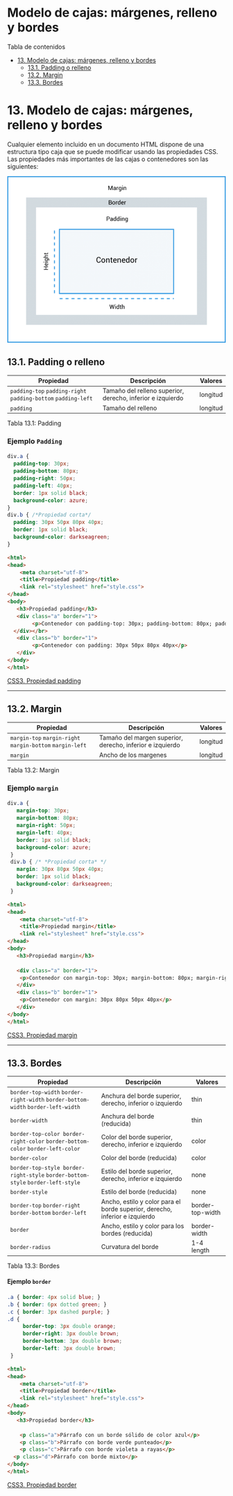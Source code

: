 # **Modelo de cajas: márgenes, relleno y bordes**

Tabla de contenidos

- [13\. Modelo de cajas: márgenes, relleno y bordes](#13-Modelo-de-cajas-margenes-relleno-y-bordes)
  - [13.1. Padding o relleno](#131-Padding-o-relleno)
  - [13.2. Margin](#132-Margin)
  - [13.3. Bordes](#133-Bordes)

# 13. Modelo de cajas: márgenes, relleno y bordes

Cualquier elemento incluido en un documento HTML dispone de una estructura tipo caja que se puede modificar usando las propiedades CSS. Las propiedades más importantes de las cajas o contenedores son las siguientes:

![Propiedades CSS contenedores](img/Propiedades-cajas-y-contenedores-en-CSS.png)

## 13.1. Padding o relleno

| Propiedad | Descripción | Valores |
| --- | --- | --- |
| `padding-top` `padding-right` `padding-bottom` `padding-left` | Tamaño del relleno superior, derecho, inferior e izquierdo | longitud | porcentaje |
| `padding` | Tamaño del relleno | longitud | porcentaje {1,4} |
Tabla 13.1: Padding

### Ejemplo `Padding`

```css
div.a {
  padding-top: 30px;
  padding-bottom: 80px;
  padding-right: 50px;
  padding-left: 40px;
  border: 1px solid black;
  background-color: azure;
}
div.b { /*Propiedad corta*/
  padding: 30px 50px 80px 40px;
  border: 1px solid black;
  background-color: darkseagreen;
}
```

```html
<html>
<head>
    <meta charset="utf-8"> 
    <title>Propiedad padding</title> 
    <link rel="stylesheet" href="style.css"> 
</head>
<body>
   <h3>Propiedad padding</h3>
   <div class="a" border="1">
        <p>Contenedor con padding-top: 30px; padding-bottom: 80px; padding: 50px; padding: 40px;</p>
  </div></br>
   <div class="b" border="1">
        <p>Contenedor con padding: 30px 50px 80px 40px</p>
   </div>
</body>
</html>
```

[CSS3. Propiedad padding](https://codepen.io/sergio-rey-personal/pen/yLeVpVR)

* * * * *

## 13.2. Margin

| Propiedad | Descripción | Valores |
| --- | --- | --- |
| `margin-top` `margin-right` `margin-bottom` `margin-left` | Tamaño del margen superior, derecho, inferior e izquierdo | longitud | porcentaje | auto |
| `margin` | Ancho de los margenes | longitud | porcentaje | auto {1,4} |
Tabla 13.2: Margin

### Ejemplo `margin`

```css
div.a {
   margin-top: 30px;
   margin-bottom: 80px;
   margin-right: 50px;
   margin-left: 40px;
   border: 1px solid black;
   background-color: azure;
 }
 div.b { /* *Propiedad corta* */
   margin: 30px 80px 50px 40px;
   border: 1px solid black;
   background-color: darkseagreen;
 }
```

```html
<html>
<head>
    <meta charset="utf-8"> 
    <title>Propiedad margin</title> 
    <link rel="stylesheet" href="style.css"> 
</head>
<body>
   <h3>Propiedad margin</h3>
   
   <div class="a" border="1">
    <p>Contenedor con margin-top: 30px; margin-bottom: 80px; margin-right: 50px; margin-left: 40px;</p>
   </div>
   <div class="b" border="1">
    <p>Contenedor con margin: 30px 80px 50px 40px</p>
   </div>
</body>
</html>
```

[CSS3. Propiedad margin](https://codepen.io/sergio-rey-personal/pen/eYJBygX)

* * * * *

## 13.3. Bordes

| Propiedad | Descripción | Valores |
| --- | --- | --- |
| `border-top-width` `border-right-width` `border-bottom-width` `border-left-width` | Anchura del borde superior, derecho, inferior o izquierdo | thin | medium | thick | longitud |
| `border-width` | Anchura del borde (reducida) | thin | medium | thick | longitud {1,4} |
| `border-top-color border-right-color` `border-bottom-color` `border-left-color` | Color del borde superior, derecho, inferior e izquierdo | color | transparent |
| `border-color` | Color del borde (reducida) | color | transparent {1,4} |
| `border-top-style border-right-style` `border-bottom-style` `border-left-style` | Estilo del borde superior, derecho, inferior e izquierdo | none | hidden | dotted | dashed | solid | double | groove | ridge | inset | outset |
| `border-style` | Estilo del borde (reducida) | none | hidden | dotted | dashed | solid | double | groove | ridge | inset | outset {1,4} |
| `border-top` `border-right` `border-bottom` `border-left` | Ancho, estilo y color para el borde superior, derecho, inferior e izquierdo | border-top-width | border-top-style | border-top-color |
| `border` | Ancho, estilo y color para los bordes (reducida) | border-width | border-style | border-color |
| `border-radius` | Curvatura del borde | 1-4 length | % |
Tabla 13.3: Bordes

#### Ejemplo `border`

```css
.a { border: 4px solid blue; }
.b { border: 6px dotted green; }
.c { border: 3px dashed purple; }
.d {
     border-top: 3px double orange;
     border-right: 3px double brown;
     border-bottom: 3px double brown;
     border-left: 3px double brown;
 }
```

```html
<html>
<head>
    <meta charset="utf-8"> 
    <title>Propiedad border</title> 
    <link rel="stylesheet" href="style.css"> 
</head>
<body>
   <h3>Propiedad border</h3>
   
    <p class="a">Párrafo con un borde sólido de color azul</p>
    <p class="b">Párrafo con borde verde punteado</p>
    <p class="c">Párrafo con borde violeta a rayas</p>
  <p class="d">Párrafo con borde mixto</p>
</body>
</html>
```

[CSS3. Propiedad border](https://codepen.io/sergio-rey-personal/pen/xxZRprx)